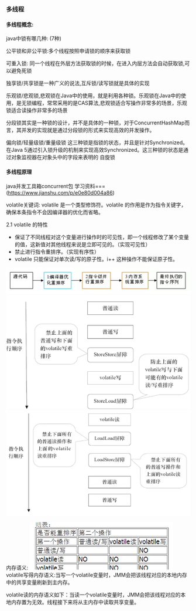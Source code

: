 #
### 多线程

#### 多线程概念:
java中锁有哪几种: (7种)

公平锁和非公平锁:多个线程按照申请锁的顺序来获取锁

可重入锁: 同一个线程在外层方法获取锁的时候，在进入内层方法会自动获取锁,可以避免死锁

独享锁/共享锁是一种广义的说法,互斥锁/读写锁就是具体的实现

乐观锁/悲观锁,悲观锁在Java中的使用，就是利用各种锁。乐观锁在Java中的使用，是无锁编程，常常采用的是CAS算法,悲观锁适合写操作非常多的场景，乐观锁适合读操作非常多的场景

分段锁其实是一种锁的设计，并不是具体的一种锁，对于ConcurrentHashMap而言，其并发的实现就是通过分段锁的形式来实现高效的并发操作。

偏向锁/轻量级锁/重量级锁   这三种锁是指锁的状态，并且是针对Synchronized。在Java 5通过引入锁升级的机制来实现高效Synchronized。这三种锁的状态是通过对象监视器在对象头中的字段来表明的
自旋锁

#### 多线程原理

java并发工具箱concurrent包  学习资料===(https://www.jianshu.com/p/e0e80d004a86)

volatile关键词:
volatile 是一个类型修饰符。volatile 的作用是作为指令关键字，确保本条指令不会因编译器的优化而省略。

2.1 volatile 的特性
+ 保证了不同线程对这个变量进行操作时的可见性，即一个线程修改了某个变量的值，这新值对其他线程来说是立即可见的。（实现可见性）
+ 禁止进行指令重排序。（实现有序性）
+ volatile 只能保证对单次读/写的原子性。i++ 这种操作不能保证原子性。

![volatile](./assets/volatile.png)
![volatile](./assets/volatile1.png)
![volatile](./assets/volatile2.png)

内存语义:
![volatile](./assets/volatile3.png)
volatile写得内存语义:当写一个volatile变量时，JMM会把该线程对应的本地内存中的共享变量刷新到主内存。

volatile读的内存语义如下：当读一个volatile变量时，JMM会把该线程对应的本地内存置为无效。线程接下来将从主内存中读取共享变量。

